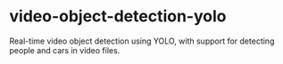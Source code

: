# video-object-detection-yolo
Real-time video object detection using YOLO, with support for detecting people and cars in video files.

